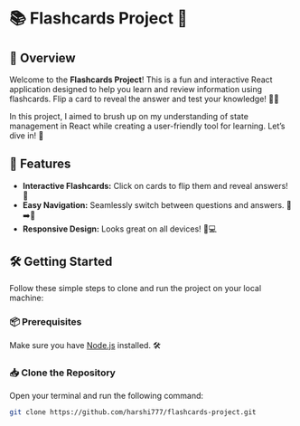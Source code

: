 # 📚 Flashcards Project 🎉

## 🚀 Overview

Welcome to the **Flashcards Project**! This is a fun and interactive React application designed to help you learn and review information using flashcards. Flip a card to reveal the answer and test your knowledge! 🧠✨ 

In this project, I aimed to brush up on my understanding of state management in React while creating a user-friendly tool for learning. Let’s dive in! 🌊

## 🌟 Features

- **Interactive Flashcards:** Click on cards to flip them and reveal answers! 🔄
- **Easy Navigation:** Seamlessly switch between questions and answers. 📖➡️📘
- **Responsive Design:** Looks great on all devices! 📱💻

## 🛠️ Getting Started

Follow these simple steps to clone and run the project on your local machine:

### 📦 Prerequisites

Make sure you have [Node.js](https://nodejs.org/) installed. 🛠️

### 📥 Clone the Repository

Open your terminal and run the following command:

```bash
git clone https://github.com/harshi777/flashcards-project.git

